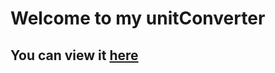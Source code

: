 ﻿# Welcome to my unitConverter
## You can view it <a href='roaring-lolly-62c256.netlify.app' target='_blank'>here</a>
